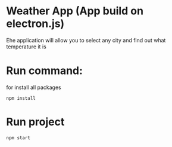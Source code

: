 # Weather App (App build on electron.js)

Еhe application will allow you to select any city and find out what temperature it is

# Run command:
for install all packages

`npm install`

# Run project
`npm start`
